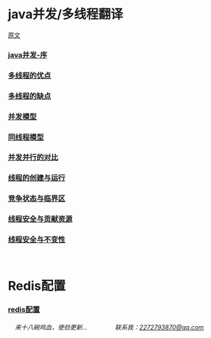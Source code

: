 # java并发/多线程翻译

[原文](http://tutorials.jenkov.com/java-concurrency/index.html)

### [java并发-序](https://snailfighter.github.io/translator/java-summary)
### [多线程的优点](https://snailfighter.github.io/translator/advantage)
### [多线程的缺点](https://snailfighter.github.io/translator/disadvantage)
### [并发模型](https://snailfighter.github.io/translator/concurrent-module)
### [同线程模型](https://snailfighter.github.io/translator/samethread)  
### [并发并行的对比](https://snailfighter.github.io/translator/vsboth)  
### [线程的创建与运行](https://snailfighter.github.io/translator/createstart)  
### [竞争状态与临界区](https://snailfighter.github.io/translator/condition)  
### [线程安全与贡献资源](https://snailfighter.github.io/translator/saftandshare)  
### [线程安全与不变性](https://snailfighter.github.io/translator/saftandimmu)


    
    
# Redis配置
### [redis配置](https://snailfighter.github.io/translator/redisconf)  









######     来十八碗鸡血，使劲更新...                联系我：2272793870@qq.com
